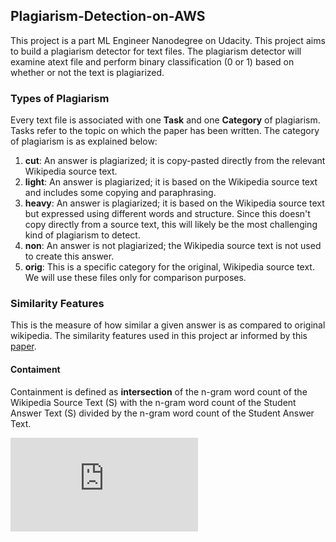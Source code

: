 ## Plagiarism-Detection-on-AWS

This project is a part ML Engineer Nanodegree on Udacity. This project aims to build a plagiarism detector for text files. The plagiarism detector will examine atext file and perform binary classification (0 or 1) based on whether or not the text is plagiarized. 

### Types of Plagiarism

Every text file is associated with one **Task** and one **Category** of plagiarism. Tasks refer to the topic on which the paper has been written. The category of plagiarism is as explained below: 

1. **cut**: An answer is plagiarized; it is copy-pasted directly from the relevant Wikipedia source text.
2. **light**: An answer is plagiarized; it is based on the Wikipedia source text and includes some copying and paraphrasing.
3. **heavy**: An answer is plagiarized; it is based on the Wikipedia source text but expressed using different words and structure. Since this doesn't copy directly from a source text, this will likely be the most challenging kind of plagiarism to detect.
4. **non**: An answer is not plagiarized; the Wikipedia source text is not used to create this answer.
5. **orig**: This is a specific category for the original, Wikipedia source text. We will use these files only for comparison purposes.


### Similarity Features

This is the measure of how similar a given answer is as compared to original wikipedia. The similarity features used in this project ar informed by this [paper](https://s3.amazonaws.com/video.udacity-data.com/topher/2019/January/5c412841_developing-a-corpus-of-plagiarised-short-answers/developing-a-corpus-of-plagiarised-short-answers.pdf). 

#### Contaiment 

Containment is defined as **intersection** of the n-gram word count of the Wikipedia Source Text (S) with the n-gram word count of the Student Answer Text (S) divided by the n-gram word count of the Student Answer Text.

![equation](http://www.sciweavers.org/tex2img.php?eq=1%2Bsin%28mc%5E2%29&bc=White&fc=Black&im=jpg&fs=12&ff=arev&edit=)

